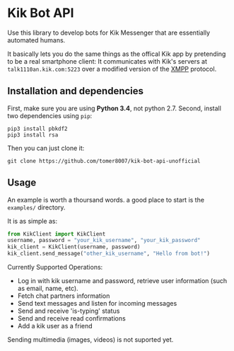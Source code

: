 # Kik Bot API #
Use this library to develop bots for Kik Messenger that are essentially automated humans.

It basically lets you do the same things as the offical Kik app by pretending to be a real smartphone client: It communicates with Kik's servers at `talk1110an.kik.com:5223` over a modified version of the [XMPP](https://xmpp.org/about/technology-overview.html) protocol.
## Installation and dependencies ##
First, make sure you are using **Python 3.4**, not python 2.7.
Second, install two dependencies using `pip`:
```
pip3 install pbkdf2
pip3 install rsa
```
Then you can just clone it:
```
git clone https://github.com/tomer8007/kik-bot-api-unofficial
```
## Usage ##
An example is worth a thoursand words. a good place to start is the `examples/` directory. 

It is as simple as:
```python
from KikClient import KikClient
username, password = "your_kik_username", "your_kik_password"
kik_client = KikClient(username, password)
kik_client.send_message("other_kik_username", "Hello from bot!")
```

Currently Supported Operations:
- Log in with kik username and password, retrieve user information (such as email, name, etc).
- Fetch chat partners information
- Send text messages and listen for incoming messages
- Send and receive 'is-typing' status
- Send and receive read confirmations
- Add a kik user as a friend

Sending multimedia (images, videos) is not suported yet.
